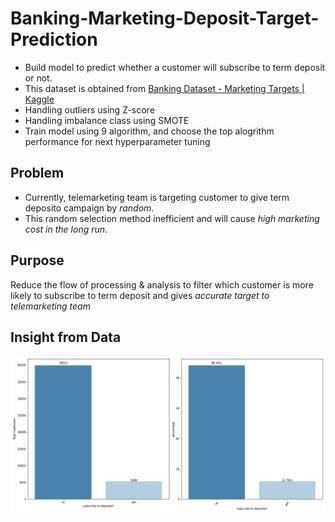 # Banking-Marketing-Deposit-Target-Prediction
* Build model to predict whether a customer will subscribe to term deposit or not.
* This dataset is obtained from [Banking Dataset - Marketing Targets | Kaggle](https://www.kaggle.com/datasets/prakharrathi25/banking-dataset-marketing-targets)
* Handling outliers using Z-score
* Handling imbalance class using SMOTE
* Train model using 9 algorithm, and choose the top alogrithm performance for next hyperparameter tuning

## Problem
* Currently, telemarketing team is targeting customer to give term deposito campaign by *random*.
* This random selection method inefficient and will cause *high marketing cost in the long run*.

## Purpose
Reduce the flow of processing & analysis to filter which customer is more likely to subscribe to term deposit and gives *accurate target to telemarketing team*

## Insight from Data
![alt text](https://github.com/fikrionii/Banking-Marketing-Deposit-Target-Prediction/blob/master/fig/Target%20ratio.png "Target Ratio")
